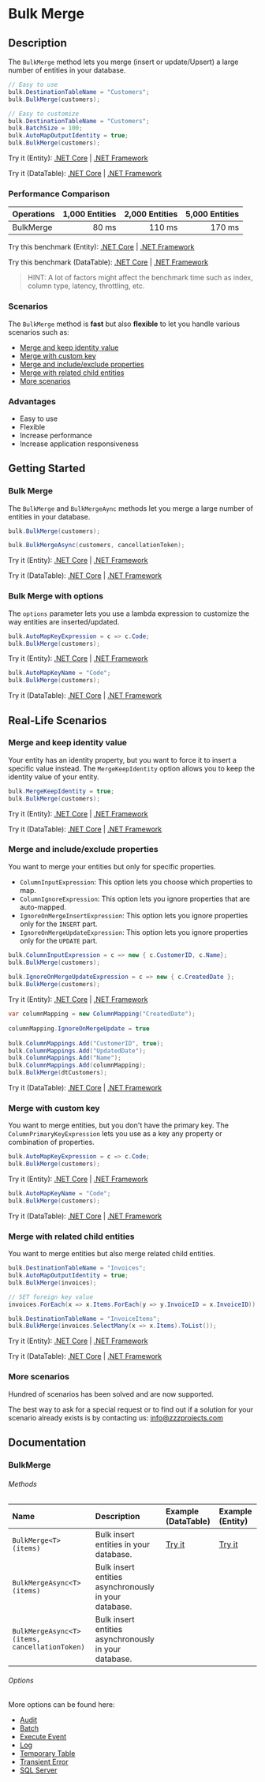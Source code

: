 # Bulk Merge

## Description

The `BulkMerge` method lets you merge (insert or update/Upsert) a large number of entities in your database.

```csharp
// Easy to use
bulk.DestinationTableName = "Customers";
bulk.BulkMerge(customers);

// Easy to customize
bulk.DestinationTableName = "Customers";
bulk.BatchSize = 100;
bulk.AutoMapOutputIdentity = true;
bulk.BulkMerge(customers);
```
Try it (Entity): [.NET Core](https://dotnetfiddle.net/istUUT) | [.NET Framework](https://dotnetfiddle.net/qpe8bV)

Try it (DataTable): [.NET Core](https://dotnetfiddle.net/2B7QpT) | [.NET Framework](https://dotnetfiddle.net/rgugIj) 

### Performance Comparison

| Operations      | 1,000 Entities | 2,000 Entities | 5,000 Entities |
| :-------------- | -------------: | -------------: | -------------: |
| BulkMerge       | 80 ms          | 110 ms         | 170 ms         |

Try this benchmark (Entity): [.NET Core](https://dotnetfiddle.net/2zWz3f) | [.NET Framework](https://dotnetfiddle.net/roGRsu)

Try this benchmark (DataTable): [.NET Core](https://dotnetfiddle.net/66unWl) | [.NET Framework](https://dotnetfiddle.net/CY5s3G)

> HINT: A lot of factors might affect the benchmark time such as index, column type, latency, throttling, etc.

### Scenarios
The `BulkMerge` method is **fast** but also **flexible** to let you handle various scenarios such as:

- [Merge and keep identity value](#merge-and-keep-identity-value)
- [Merge with custom key](#merge-with-custom-key)
- [Merge and include/exclude properties](#merge-and-includeexclude-properties)
- [Merge with related child entities](#merge-with-related-child-entities) 
- [More scenarios](#more-scenarios)

### Advantages
- Easy to use
- Flexible
- Increase performance
- Increase application responsiveness

## Getting Started

### Bulk Merge
The `BulkMerge` and `BulkMergeAync` methods let you merge a large number of entities in your database.

```csharp
bulk.BulkMerge(customers);

bulk.BulkMergeAsync(customers, cancellationToken);
```
Try it (Entity): [.NET Core](https://dotnetfiddle.net/gqYYLX) | [.NET Framework](https://dotnetfiddle.net/pigFx8)

Try it (DataTable): [.NET Core](https://dotnetfiddle.net/GxBLPy) | [.NET Framework](https://dotnetfiddle.net/LULDpj) 

### Bulk Merge with options
The `options` parameter lets you use a lambda expression to customize the way entities are inserted/updated.

```csharp
bulk.AutoMapKeyExpression = c => c.Code;
bulk.BulkMerge(customers);
```
Try it (Entity): [.NET Core](https://dotnetfiddle.net/b4N6hA) | [.NET Framework](https://dotnetfiddle.net/5wMQ6X)

```csharp
bulk.AutoMapKeyName = "Code";
bulk.BulkMerge(customers);
```
Try it (DataTable): [.NET Core](https://dotnetfiddle.net/tZQf3s) | [.NET Framework](https://dotnetfiddle.net/JJIPCB)

## Real-Life Scenarios

### Merge and keep identity value
Your entity has an identity property, but you want to force it to insert a specific value instead. The `MergeKeepIdentity` option allows you to keep the identity value of your entity.

```csharp
bulk.MergeKeepIdentity = true;
bulk.BulkMerge(customers);
```
Try it (Entity): [.NET Core](https://dotnetfiddle.net/eHADYK) | [.NET Framework](https://dotnetfiddle.net/52uijH)

Try it (DataTable): [.NET Core](https://dotnetfiddle.net/39CuQl) | [.NET Framework](https://dotnetfiddle.net/gNXl1z) 

### Merge and include/exclude properties
You want to merge your entities but only for specific properties.

- `ColumnInputExpression`: This option lets you choose which properties to map.
- `ColumnIgnoreExpression`: This option lets you ignore properties that are auto-mapped.
- `IgnoreOnMergeInsertExpression`: This option lets you ignore properties only for the `INSERT` part.
- `IgnoreOnMergeUpdateExpression`: This option lets you ignore properties only for the `UPDATE` part.

```csharp
bulk.ColumnInputExpression = c => new { c.CustomerID, c.Name};
bulk.BulkMerge(customers);
            
bulk.IgnoreOnMergeUpdateExpression = c => new { c.CreatedDate };
bulk.BulkMerge(customers);
```
Try it (Entity): [.NET Core](https://dotnetfiddle.net/amdE5y) | [.NET Framework](https://dotnetfiddle.net/W4TJkK)

```csharp
var columnMapping = new ColumnMapping("CreatedDate");
                
columnMapping.IgnoreOnMergeUpdate = true
                    
bulk.ColumnMappings.Add("CustomerID", true);
bulk.ColumnMappings.Add("UpdatedDate");
bulk.ColumnMappings.Add("Name");
bulk.ColumnMappings.Add(columnMapping);
bulk.BulkMerge(dtCustomers);
```
Try it (DataTable): [.NET Core](https://dotnetfiddle.net/hSgAOW) | [.NET Framework](https://dotnetfiddle.net/TIfeSG)

### Merge with custom key
You want to merge entities, but you don't have the primary key. The `ColumnPrimaryKeyExpression` lets you use as a key any property or combination of properties.

```csharp
bulk.AutoMapKeyExpression = c => c.Code;
bulk.BulkMerge(customers);
```
Try it (Entity): [.NET Core](https://dotnetfiddle.net/wSVURw) | [.NET Framework](https://dotnetfiddle.net/Xlcdxq)

```csharp
bulk.AutoMapKeyName = "Code";
bulk.BulkMerge(customers);
```
Try it (DataTable): [.NET Core](https://dotnetfiddle.net/FiSKO1) | [.NET Framework](https://dotnetfiddle.net/9KOxdW) 


### Merge with related child entities
You want to merge entities but also merge related child entities.

```csharp
bulk.DestinationTableName = "Invoices";
bulk.AutoMapOutputIdentity = true;
bulk.BulkMerge(invoices);

// SET foreign key value            
invoices.ForEach(x => x.Items.ForEach(y => y.InvoiceID = x.InvoiceID));

bulk.DestinationTableName = "InvoiceItems";
bulk.BulkMerge(invoices.SelectMany(x => x.Items).ToList());
```
Try it (Entity): [.NET Core](https://dotnetfiddle.net/CnXzHj) | [.NET Framework](https://dotnetfiddle.net/LLDcvy)

Try it (DataTable): [.NET Core](https://dotnetfiddle.net/Y7tDD4) | [.NET Framework](https://dotnetfiddle.net/rhq5ZM) 

### More scenarios
Hundred of scenarios has been solved and are now supported.

The best way to ask for a special request or to find out if a solution for your scenario already exists is by contacting us:
info@zzzprojects.com

## Documentation

### BulkMerge

###### Methods

| Name | Description | Example (DataTable) | Example (Entity) |
| :--- | :----------  | :------ | :------ |
| `BulkMerge<T>(items)` | Bulk insert entities in your database. | [Try it](https://dotnetfiddle.net/hjTQmE) | [Try it](https://dotnetfiddle.net/z2lxbA) |
| `BulkMergeAsync<T>(items)` | Bulk insert entities asynchronously in your database. | | |
| `BulkMergeAsync<T>(items, cancellationToken)` | Bulk insert entities asynchronously in your database. | | |

###### Options
More options can be found here:

- [Audit](https://bulk-operations.net/audit)
- [Batch](https://bulk-operations.net/batch)
- [Execute Event](https://bulk-operations.net/execute-event)
- [Log](https://bulk-operations.net/log)
- [Temporary Table](https://bulk-operations.net/temporary-table)
- [Transient Error](https://bulk-operations.net/transient-error)
- [SQL Server](https://bulk-operations.net/sql-server)
